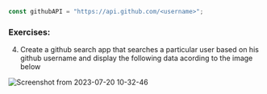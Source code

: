 ```js
const githubAPI = "https://api.github.com/<username>";
```

### Exercises: 
4. Create a github search app that searches a particular user based on his github username and display the following data acording to the image below

![Screenshot from 2023-07-20 10-32-46](https://github.com/code-env/Premier-Dev-2023/assets/135658967/46e9714f-0221-474c-b2d5-6aaa16c32c10)
